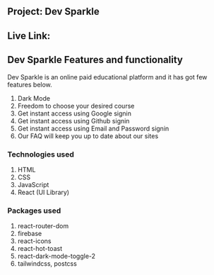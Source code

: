 ## Project: Dev Sparkle

## Live Link:

## Dev Sparkle Features and functionality

Dev Sparkle is an online paid educational platform and it has got few features below.

1.  Dark Mode
2.  Freedom to choose your desired course
3.  Get instant access using Google signin
4.  Get instant access using Github signin
5.  Get instant access using Email and Password signin
6.  Our FAQ will keep you up to date about our sites

### Technologies used

1.  HTML
2.  CSS
3.  JavaScript
4.  React (UI Library)

### Packages used

1.  react-router-dom
2.  firebase
3.  react-icons
4.  react-hot-toast
5.  react-dark-mode-toggle-2
6.  tailwindcss, postcss
